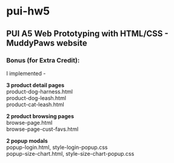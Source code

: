 # pui-hw5

## PUI A5 Web Prototyping with HTML/CSS - MuddyPaws website

### Bonus (for Extra Credit):

I implemented -  
  
**3 product detail pages**    
product-dog-harness.html  
product-dog-leash.html  
product-cat-leash.html  
  
**2 product browsing pages**    
browse-page.html  
browse-page-cust-favs.html  
  
**2 popup modals**  
popup-login.html, style-login-popup.css  
popup-size-chart.html, style-size-chart-popup.css  
  
